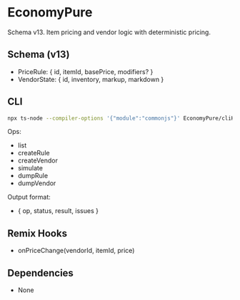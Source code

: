 # EconomyPure

Schema v13. Item pricing and vendor logic with deterministic pricing.

## Schema (v13)
- PriceRule: { id, itemId, basePrice, modifiers? }
- VendorState: { id, inventory, markup, markdown }

## CLI
```bash
npx ts-node --compiler-options '{"module":"commonjs"}' EconomyPure/cliHarness.ts EconomyPure/sample_economy.json EconomyPure/tests/commands.json
```

Ops:
- list
- createRule
- createVendor
- simulate
- dumpRule
- dumpVendor

Output format:
- { op, status, result, issues }

## Remix Hooks
- onPriceChange(vendorId, itemId, price)

## Dependencies
- None